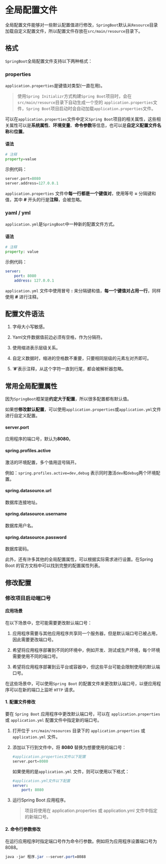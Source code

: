 # 全局配置文件

全局配置文件能够对一些默认配置值进行修改，`SpringBoot`默认从`Resource`目录加载自定义配置文件，所以配置文件存放在`src/main/resource`目录下。

## 格式

`SpringBoot`全局配置文件支持以下两种格式：

### properties

`application.properties`是键值对类型(一直在用)。

>使用`Spring Initializr`方式构建`Spring Boot`项目时，会在`src/main/resource`目录下自动生成一个空的
`application.properties`文件，`Spring Boot`项目启动时会自动加载`application.properties`文件。


可以在`application.properties`文件中定义`Spring Boot`项目的相关属性，这些相关属性可以是**系统属性**、**环境变量**、**命令参数**等信息，也可以是**自定义配置文件名称**和**位置**。

#### 语法

```python
# 注释
property=value
```

示例代码：

```python
server.port=8080
server.address=127.0.0.1
```
`application.properties` 文件中**每一行都是一个键值对**，使用等号 **=** 分隔键和值，其中 **#** 开头的行是**注释**，会被忽略。

### yaml / yml

`application.yml`是`SpringBoot`中一种新的配置文件方式。

#### 语法

```python
# 注释
property: value
```

示例代码：

```yaml
server:
    port: 8080
    address: 127.0.0.1
```

`application.yml` 文件中使用冒号 **:** 来分隔键和值，**每一个键值对占用一行**，同样使用 **#** 进行注释。


## 配置文件语法

1. 字母大小写敏感。

2. Yaml文件数据值前边必须有空格，作为分隔符。

3. 使用缩进表示层级关系。

4. 自定义数据时，缩进的空格数不重要，只要相同层级的元素左对齐即可。

5. ‘**#**’表示注释，从这个字符一直到行尾，都会被解析器忽略。

## 常用全局配置属性

因为`SpringBoot`框架是**约定大于配置**，所以很多配置都有默认值。

如果想**修改默认配置**，可以使用`application.properties`或`application.yml`文件进行自定义配置。 

#### server.port

应用程序的端口号，默认为**8080**。

#### spring.profiles.active

激活的环境配置，多个值用逗号隔开。

例如：`spring.profiles.active=dev,debug` 表示同时激活`dev`和`debug`两个环境配置。

#### spring.datasource.url

数据库连接地址。

#### spring.datasource.username

数据库用户名。

#### spring.datasource.password

数据库密码。


此外，还有许多其他的全局配置属性，可以根据实际需求进行设置。在Spring Boot 的官方文档中可以找到完整的配置属性列表。


## 修改配置

### 修改项目启动端口号

#### 应用场景

在以下场景中，您可能需要更改默认端口号：

1. 应用程序需要与其他应用程序共享同一个服务器，但是默认端口号已被占用，因此需要更改端口号。

2. 希望将应用程序部署到不同的环境中，例如开发、测试或生产环境，每个环境需要使用不同的端口号。

3. 希望将应用程序部署到云平台或容器中，但这些平台可能会限制使用的默认端口号。

在这些场景中，可以使用`Spring Boot` 的配置文件来更改默认端口号，以便应用程序可以在新的端口上监听 `HTTP` 请求。

#### 1. 配置文件修改

要在 `Spring Boot` 应用程序中更改默认端口号，可以在 `application.properties` 或 `application.yml` 配置文件中指定新的端口号。

1. 打开位于 `src/main/resources` 目录下的 `application.properties` 或 `application.yml` 文件。

2. 添加以下行到文件中，将 **8080** 替换为想要使用的端口号：

    ```python
    #application.properties文件以下配置
    server.port=8080
    ```

    如果使用的是`application.yml` 文件，则可以使用以下格式：

    ```yml
    #application.yml文件以下配置
    server:
        port: 8080
    ```
3. 运行Spring Boot 应用程序。
   >项目将使用在 application.properties 或 application.yml 文件中指定的新端口号。

#### 2. 命令行参数修改

在运行应用程序时指定端口号作为命令行参数。例如将为应用程序设置端口号为 8088。

```css
java -jar 程序.jar --server.port=8088
```